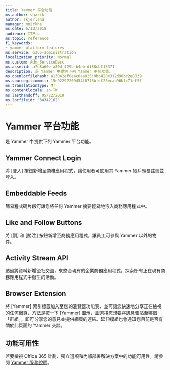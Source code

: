 ```yaml
---
title: Yammer 平台功能
ms.author: sharik
author: skjerland
manager: mnirkhe
ms.date: 6/13/2018
audience: ITPro
ms.topic: reference
f1_keywords:
- yammer-platform-features
ms.service: o365-administration
localization_priority: Normal
ms.custom: Adm_ServiceDesc
ms.assetid: a7d8a60e-a80d-429b-b4eb-d188cbf15371
description: 是 Yammer 中提供下列 Yammer 平台功能。
ms.openlocfilehash: a13042ef0eac0aa825c0bc428e312d98bc2e0839
ms.sourcegitcommit: 15e92292209454f6778bfef26ecab96bfc71ef5f
ms.translationtype: MT
ms.contentlocale: zh-TW
ms.lasthandoff: 05/22/2019
ms.locfileid: "34342162"
---
```

# <a name="yammer-platform-features"></a>Yammer 平台功能

是 Yammer 中提供下列 Yammer 平台功能。
  
## <a name="yammer-connect-login"></a>Yammer Connect Login
<a name="bkmk_YammerConnectLogin"> </a>

將 [登入] 按鈕新增至商務應用程式，讓使用者可使用其 Yammer 帳戶輕易註冊並登入。
  
## <a name="embeddable-feeds"></a>Embeddable Feeds
<a name="bkmk_EmbeddableFeeds"> </a>

簡易程式碼片段可讓您將任何 Yammer 摘要輕易地嵌入商務應用程式中。
  
## <a name="like-and-follow-buttons"></a>Like and Follow Buttons
<a name="bkmk_LikeAndFollowButtons"> </a>

將 [讚] 和 [關注] 按鈕新增至商務應用程式，讓員工可參與 Yammer 以外的物件。
  
## <a name="activity-stream-api"></a>Activity Stream API
<a name="bkmk_ActivityStreamAPI"> </a>

透過將資料新增至社交圖，來整合現有的企業商務應用程式。探索所有正在現有商務應用程式中發生的活動。
  
## <a name="browser-extension"></a>Browser Extension
<a name="bkmk_BrowserExtension"> </a>

將 [Yammer] 索引標籤加入至您的瀏覽器功能表，並可讓您快速地分享正在檢視的任何網頁，方法是按一下 [Yammer] 圖示，並選擇您想要將訊息張貼至哪個「群組」，即可分享您的意見並提供網頁的連結。延伸模組也會通知您目前是否有關於此頁面的 Yammer 交談。 
  
## <a name="feature-availability"></a>功能可用性
<a name="bkmk_BrowserExtension"> </a>

若要檢視 Office 365 計劃、獨立選項和內部部署解決方案中的功能可用性，請參閱 [Yammer 服務說明](yammer-service-description.md)。
  

